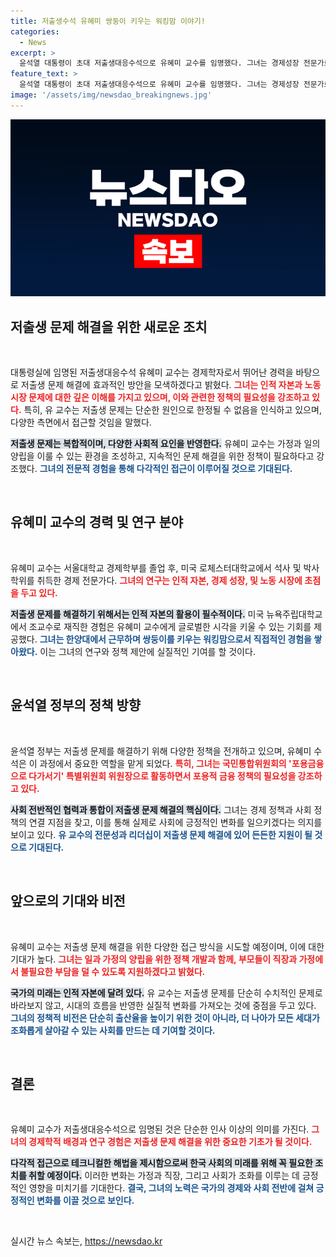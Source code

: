 ```yaml
---
title: 저출생수석 유혜미 쌍둥이 키우는 워킹맘 이야기!
categories:
  - News
excerpt: >
  윤석열 대통령이 초대 저출생대응수석으로 유혜미 교수를 임명했다. 그녀는 경제성장 전문가로, 육아와 일 가정 양립 문제에 대한 참신한 접근으로 저출생 해법을 찾을 것으로 기대된다. 웰빙 워킹맘의 시각으로 다양한 정책을 제안할 계획이다.
feature_text: >
  윤석열 대통령이 초대 저출생대응수석으로 유혜미 교수를 임명했다. 그녀는 경제성장 전문가로, 육아와 일 가정 양립 문제에 대한 참신한 접근으로 저출생 해법을 찾을 것으로 기대된다. 웰빙 워킹맘의 시각으로 다양한 정책을 제안할 계획이다.
image: '/assets/img/newsdao_breakingnews.jpg'
---
```


<p><img src="/assets/img/newsdao_breakingnews.jpg" alt="pcversion 속보" /></p>

<h2 data-ke-size="size26">저출생 문제 해결을 위한 새로운 조치</h2>

<p data-ke-size="size16">&nbsp;</p>

<p>대통령실에 임명된 저출생대응수석 유혜미 교수는 경제학자로서 뛰어난 경력을 바탕으로 저출생 문제 해결에 효과적인 방안을 모색하겠다고 밝혔다. <b><span style="color: #ee2323;">그녀는 인적 자본과 노동시장 문제에 대한 깊은 이해를 가지고 있으며, 이와 관련한 정책의 필요성을 강조하고 있다.</span></b> 특히, 유 교수는 저출생 문제는 단순한 원인으로 한정될 수 없음을 인식하고 있으며, 다양한 측면에서 접근할 것임을 말했다. </p>

<p><b><span style="background-color: #21538527;">저출생 문제는 복합적이며, 다양한 사회적 요인을 반영한다.</span></b> 유혜미 교수는 가정과 일의 양립을 이룰 수 있는 환경을 조성하고, 지속적인 문제 해결을 위한 정책이 필요하다고 강조했다. <b><span style="color: #1a5490;">그녀의 전문적 경험을 통해 다각적인 접근이 이루어질 것으로 기대된다.</span></b> </p>

<p data-ke-size="size16">&nbsp;</p>

<h2 data-ke-size="size26">유혜미 교수의 경력 및 연구 분야</h2>

<p data-ke-size="size16">&nbsp;</p>

<p>유혜미 교수는 서울대학교 경제학부를 졸업 후, 미국 로체스터대학교에서 석사 및 박사 학위를 취득한 경제 전문가다. <b><span style="color: #ee2323;">그녀의 연구는 인적 자본, 경제 성장, 및 노동 시장에 초점을 두고 있다.</span></b> </p>

<p><b><span style="background-color: #21538527;">저출생 문제를 해결하기 위해서는 인적 자본의 활용이 필수적이다.</span></b> 미국 뉴욕주립대학교에서 조교수로 재직한 경험은 유혜미 교수에게 글로벌한 시각을 키울 수 있는 기회를 제공했다. <b><span style="color: #1a5490;">그녀는 한양대에서 근무하며 쌍둥이를 키우는 워킹맘으로서 직접적인 경험을 쌓아왔다.</span></b> 이는 그녀의 연구와 정책 제안에 실질적인 기여를 할 것이다. </p>

<p data-ke-size="size16">&nbsp;</p>

<h2 data-ke-size="size26">윤석열 정부의 정책 방향</h2>

<p data-ke-size="size16">&nbsp;</p>

<p>윤석열 정부는 저출생 문제를 해결하기 위해 다양한 정책을 전개하고 있으며, 유혜미 수석은 이 과정에서 중요한 역할을 맡게 되었다. <b><span style="color: #ee2323;">특히, 그녀는 국민통합위원회의 '포용금융으로 다가서기' 특별위원회 위원장으로 활동하면서 포용적 금융 정책의 필요성을 강조하고 있다.</span></b></p>

<p><b><span style="background-color: #21538527;">사회 전반적인 협력과 통합이 저출생 문제 해결의 핵심이다.</span></b> 그녀는 경제 정책과 사회 정책의 연결 지점을 찾고, 이를 통해 실제로 사회에 긍정적인 변화를 일으키겠다는 의지를 보이고 있다. <b><span style="color: #1a5490;">유 교수의 전문성과 리더십이 저출생 문제 해결에 있어 든든한 지원이 될 것으로 기대된다.</span></b> </p>

<p data-ke-size="size16">&nbsp;</p>

<h2 data-ke-size="size26">앞으로의 기대와 비전</h2>

<p data-ke-size="size16">&nbsp;</p>

<p>유혜미 교수는 저출생 문제 해결을 위한 다양한 접근 방식을 시도할 예정이며, 이에 대한 기대가 높다. <b><span style="color: #ee2323;">그녀는 일과 가정의 양립을 위한 정책 개발과 함께, 부모들이 직장과 가정에서 불필요한 부담을 덜 수 있도록 지원하겠다고 밝혔다.</span></b></p>

<p><b><span style="background-color: #21538527;">국가의 미래는 인적 자본에 달려 있다.</span></b> 유 교수는 저출생 문제를 단순히 수치적인 문제로 바라보지 않고, 시대의 흐름을 반영한 실질적 변화를 가져오는 것에 중점을 두고 있다. <b><span style="color: #1a5490;">그녀의 정책적 비전은 단순히 출산율을 높이기 위한 것이 아니라, 더 나아가 모든 세대가 조화롭게 살아갈 수 있는 사회를 만드는 데 기여할 것이다.</span></b> </p>

<p data-ke-size="size16">&nbsp;</p>

<h2 data-ke-size="size26">결론</h2>

<p data-ke-size="size16">&nbsp;</p>

<p>유혜미 교수가 저출생대응수석으로 임명된 것은 단순한 인사 이상의 의미를 가진다. <b><span style="color: #ee2323;">그녀의 경제학적 배경과 연구 경험은 저출생 문제 해결을 위한 중요한 기초가 될 것이다.</span></b> </p>

<p><b><span style="background-color: #21538527;">다각적 접근으로 테크니컬한 해법을 제시함으로써 한국 사회의 미래를 위해 꼭 필요한 조치를 취할 예정이다.</span></b> 이러한 변화는 가정과 직장, 그리고 사회가 조화를 이루는 데 긍정적인 영향을 미치기를 기대한다. <b><span style="color: #1a5490;">결국, 그녀의 노력은 국가의 경제와 사회 전반에 걸쳐 긍정적인 변화를 이끌 것으로 보인다.</span></b> </p>

<p data-ke-size="size16">&nbsp;</p>
실시간 뉴스 속보는, <a href="https://newsdao.kr" rel="dofollow">https://newsdao.kr</a>


